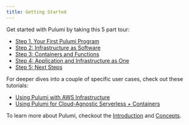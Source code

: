 ```yaml
---
title: Getting Started
---
```


Get started with Pulumi by taking this 5 part tour:
* [Step 1. Your First Pulumi Program](./step1)
* [Step 2: Infrastructure as Software](./step2)
* [Step 3: Containers and Functions](./step3)
* [Step 4: Application and Infrastructure as One](./step4)
* [Step 5: Next Steps](./step5)

For deeper dives into a couple of specific user cases, check out these tutorials:
* [Using Pulumi with AWS Infrastructure](./aws)
* [Using Pulumi for Cloud-Agnostic Serverless + Containers](./aws)

To learn more about Pulumi, checkout the [Introduction](../reference) and [Concepts](../reference/concepts.html).